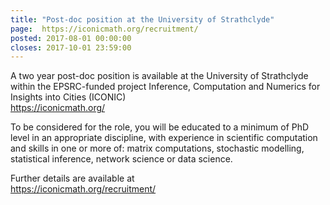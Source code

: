 ```yaml
---
title: "Post-doc position at the University of Strathclyde"
page:  https://iconicmath.org/recruitment/
posted: 2017-08-01 00:00:00
closes: 2017-10-01 23:59:00
---
```


A two year post-doc position is available at the University of 
Strathclyde within the EPSRC-funded project
Inference, Computation and Numerics for Insights into Cities (ICONIC)  
<https://iconicmath.org/>

To be considered for the role, you will be educated to a minimum of PhD 
level in an appropriate discipline, with experience in scientific 
computation and skills in one or more of: matrix
computations, stochastic modelling, statistical inference, network science or data science.

Further details are available at  
<https://iconicmath.org/recruitment/>
